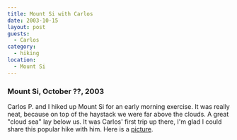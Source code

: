 ```yaml
---
title: Mount Si with Carlos
date: 2003-10-15
layout: post
guests:
  - Carlos
category:
  - hiking
location:
  - Mount Si
---
```


<h3>Mount Si, October ??, 2003</h3>

Carlos P. and I hiked up Mount Si for an early morning exercise. It was really neat,
because on top of the haystack we were far above the clouds. A great "cloud sea" lay below us.
It was Carlos' first trip up there, I'm glad I could share this popular hike with him.
Here is a <a href="/cmaimages/2003/onsummit.jpg">picture</a>.

